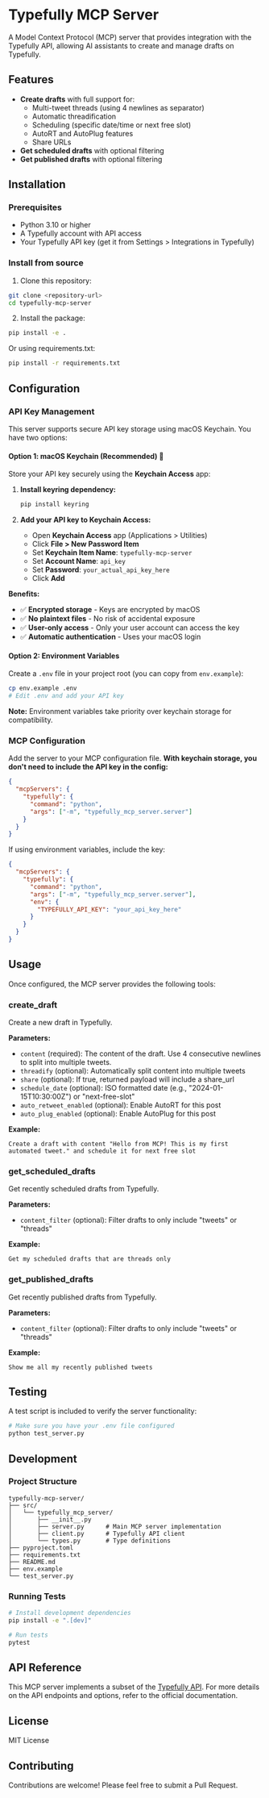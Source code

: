 # Typefully MCP Server

A Model Context Protocol (MCP) server that provides integration with the Typefully API, allowing AI assistants to create and manage drafts on Typefully.

## Features

- **Create drafts** with full support for:
  - Multi-tweet threads (using 4 newlines as separator)
  - Automatic threadification
  - Scheduling (specific date/time or next free slot)
  - AutoRT and AutoPlug features
  - Share URLs
- **Get scheduled drafts** with optional filtering
- **Get published drafts** with optional filtering

## Installation

### Prerequisites

- Python 3.10 or higher
- A Typefully account with API access
- Your Typefully API key (get it from Settings > Integrations in Typefully)

### Install from source

1. Clone this repository:
```bash
git clone <repository-url>
cd typefully-mcp-server
```

2. Install the package:
```bash
pip install -e .
```

Or using requirements.txt:
```bash
pip install -r requirements.txt
```

## Configuration

### API Key Management

This server supports secure API key storage using macOS Keychain. You have two options:

#### Option 1: macOS Keychain (Recommended) 🔐

Store your API key securely using the **Keychain Access** app:

1. **Install keyring dependency:**
   ```bash
   pip install keyring
   ```

2. **Add your API key to Keychain Access:**
   - Open **Keychain Access** app (Applications > Utilities)
   - Click **File > New Password Item**
   - Set **Keychain Item Name**: `typefully-mcp-server`
   - Set **Account Name**: `api_key`
   - Set **Password**: `your_actual_api_key_here`
   - Click **Add**

**Benefits:**
- ✅ **Encrypted storage** - Keys are encrypted by macOS
- ✅ **No plaintext files** - No risk of accidental exposure
- ✅ **User-only access** - Only your user account can access the key
- ✅ **Automatic authentication** - Uses your macOS login

#### Option 2: Environment Variables

Create a `.env` file in your project root (you can copy from `env.example`):

```bash
cp env.example .env
# Edit .env and add your API key
```

**Note:** Environment variables take priority over keychain storage for compatibility.

### MCP Configuration

Add the server to your MCP configuration file. **With keychain storage, you don't need to include the API key in the config:**

```json
{
  "mcpServers": {
    "typefully": {
      "command": "python",
      "args": ["-m", "typefully_mcp_server.server"]
    }
  }
}
```

If using environment variables, include the key:

```json
{
  "mcpServers": {
    "typefully": {
      "command": "python",
      "args": ["-m", "typefully_mcp_server.server"],
      "env": {
        "TYPEFULLY_API_KEY": "your_api_key_here"
      }
    }
  }
}
```

## Usage

Once configured, the MCP server provides the following tools:

### create_draft

Create a new draft in Typefully.

**Parameters:**
- `content` (required): The content of the draft. Use 4 consecutive newlines to split into multiple tweets.
- `threadify` (optional): Automatically split content into multiple tweets
- `share` (optional): If true, returned payload will include a share_url
- `schedule_date` (optional): ISO formatted date (e.g., "2024-01-15T10:30:00Z") or "next-free-slot"
- `auto_retweet_enabled` (optional): Enable AutoRT for this post
- `auto_plug_enabled` (optional): Enable AutoPlug for this post

**Example:**
```
Create a draft with content "Hello from MCP! This is my first automated tweet." and schedule it for next free slot
```

### get_scheduled_drafts

Get recently scheduled drafts from Typefully.

**Parameters:**
- `content_filter` (optional): Filter drafts to only include "tweets" or "threads"

**Example:**
```
Get my scheduled drafts that are threads only
```

### get_published_drafts

Get recently published drafts from Typefully.

**Parameters:**
- `content_filter` (optional): Filter drafts to only include "tweets" or "threads"

**Example:**
```
Show me all my recently published tweets
```

## Testing

A test script is included to verify the server functionality:

```bash
# Make sure you have your .env file configured
python test_server.py
```

## Development

### Project Structure

```
typefully-mcp-server/
├── src/
│   └── typefully_mcp_server/
│       ├── __init__.py
│       ├── server.py      # Main MCP server implementation
│       ├── client.py      # Typefully API client
│       └── types.py       # Type definitions
├── pyproject.toml
├── requirements.txt
├── README.md
├── env.example
└── test_server.py
```

### Running Tests

```bash
# Install development dependencies
pip install -e ".[dev]"

# Run tests
pytest
```

## API Reference

This MCP server implements a subset of the [Typefully API](https://support.typefully.com/en/articles/8718287-typefully-api). For more details on the API endpoints and options, refer to the official documentation.

## License

MIT License

## Contributing

Contributions are welcome! Please feel free to submit a Pull Request. 